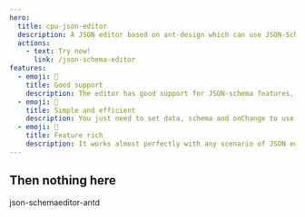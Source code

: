 ```yaml
---
hero:
  title: cpu-json-editor
  description: A JSON editor based on ant-design which can use JSON-Schema as constraint.
  actions:
    - text: Try now!
      link: /json-schema-editor
features:
  - emoji: 💎
    title: Good support
    description: The editor has good support for JSON-schema features, and works well in variety cases of feature combinations. such as nested oneOf/anyOf with $ref and meta-schema editing.
  - emoji: 🌈
    title: Simple and efficient
    description: You just need to set data, schema and onChange to use the editor. Compared with other json editing ways, such as editing with vscode, this editor is more efficient.
  - emoji: 🚀
    title: Feature rich
    description: It works almost perfectly with any scenario of JSON editing. You can meet more personalized editing requirements by setting options.
---
```


## Then nothing here

json-schemaeditor-antd
